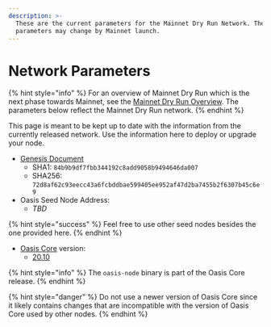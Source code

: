 ```yaml
---
description: >-
  These are the current parameters for the Mainnet Dry Run Network. These
  parameters may change by Mainnet launch.
---
```


# Network Parameters

{% hint style="info" %}
For an overview of Mainnet Dry Run which is the next phase towards Mainnet, see the [Mainnet Dry Run Overview](../../pre-mainnet/dry-run-overview.md). The parameters below reflect the Mainnet Dry Run network.
{% endhint %}

This page is meant to be kept up to date with the information from the currently released network. Use the information here to deploy or upgrade your node.

* [Genesis Document](https://github.com/oasisprotocol/mainnet-artifacts/releases/download/2020-09-22/genesis.json)
  * SHA1: `84b9b9df7fbb344192c8add9058b9494646da007`
  * SHA256: `72d8af62c93eecc43a6fcbddbae599405ee952af47d2ba7455b2f6307b45c6e9`
* Oasis Seed Node Address:
  * _TBD_

{% hint style="success" %}
Feel free to use other seed nodes besides the one provided here.
{% endhint %}

* [Oasis Core](https://github.com/oasisprotocol/oasis-core) version:
  * [20.10](https://github.com/oasisprotocol/oasis-core/releases/tag/v20.10)

{% hint style="info" %}
The `oasis-node` binary is part of the Oasis Core release.
{% endhint %}

{% hint style="danger" %}
Do not use a newer version of Oasis Core since it likely contains changes that are incompatible with the version of Oasis Core used by other nodes.
{% endhint %}

